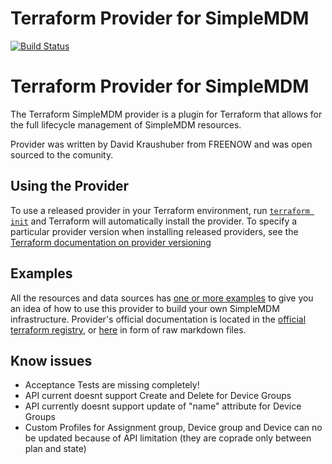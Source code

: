 # Terraform Provider for SimpleMDM
[![Build Status](https://travis-ci.org/joemccann/dillinger.svg?branch=master)](https://travis-ci.org/joemccann/dillinger)

# Terraform Provider for SimpleMDM

The Terraform SimpleMDM provider is a plugin for Terraform that allows for the full lifecycle management of SimpleMDM resources.

Provider was written by David Kraushuber from FREENOW and was open sourced to the comunity.

## Using the Provider

To use a released provider in your Terraform environment,
run [`terraform init`](https://www.terraform.io/docs/commands/init.html) and Terraform will automatically install the
provider. To specify a particular provider version when installing released providers, see
the [Terraform documentation on provider versioning](https://www.terraform.io/docs/configuration/providers.html#version-provider-versions)

## Examples

All the resources and data sources has [one or more examples](./examples) to give you an idea of how to use this
provider to build your own SimpleMDM infrastructure. Provider's official documentation is located in the
[official terraform registry](xxxxxxx), or [here](xxxx)
in form of raw markdown files.

## Know issues

- Acceptance Tests are missing completely!
- API current doesnt support Create and Delete for Device Groups
- API currently doesnt support update of "name" attribute for Device Groups 
- Custom Profiles for Assignment group, Device group and Device can no be updated because of API limitation (they are coprade only between plan and state)